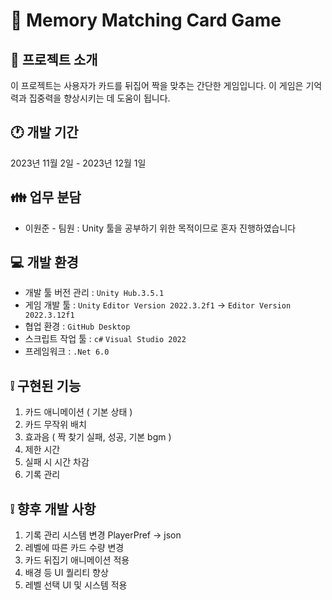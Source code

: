 # 📗 Memory Matching Card Game

## 📄 프로젝트 소개
이 프로젝트는 사용자가 카드를 뒤집어 짝을 맞추는 간단한 게임입니다.
이 게임은 기억력과 집중력을 향상시키는 데 도움이 됩니다.

## 🕐 개발 기간
2023년 11월 2일 - 2023년 12월 1일

## 👪 업무 분담
- 이원준 - 팀원 : Unity 툴을 공부하기 위한 목적이므로 혼자 진행하였습니다

## 💻 개발 환경
- 개발 툴 버전 관리 : `Unity Hub.3.5.1`
- 게임 개발 툴 : `Unity` `Editor Version 2022.3.2f1` -> `Editor Version 2022.3.12f1`
- 협업 환경 : `GitHub Desktop`
- 스크립트 작업 툴 : `c#` `Visual Studio 2022`
- 프레임워크 : `.Net 6.0`

## ❕ 구현된 기능
1. 카드 애니메이션 ( 기본 상태 )
2. 카드 무작위 배치
3. 효과음 ( 짝 찾기 실패, 성공, 기본 bgm )
4. 제한 시간
5. 실패 시 시간 차감
6. 기록 관리

## ❕ 향후 개발 사항
1. 기록 관리 시스템 변경 PlayerPref -> json
2. 레벨에 따른 카드 수량 변경
3. 카드 뒤집기 애니메이션 적용
4. 배경 등 UI 퀄리티 향상
5. 레벨 선택 UI 및 시스템 적용
